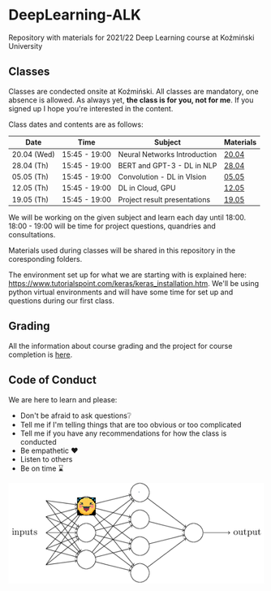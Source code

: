 # DeepLearning-ALK

Repository with materials for 2021/22 Deep Learning course at Koźmiński University

## Classes

Classes are condected onsite at Koźmiński. All classes are mandatory, one absence is allowed. As always yet, **the class is for you, not for me**. If you signed up I hope you're interested in the content.

Class dates and contents are as follows: 

| Date         | Time          | Subject                       | Materials                                    |
|--------------|---------------|-------------------------------|----------------------------------------------|
| 20.04 (Wed)  | 15:45 - 19:00 |  Neural Networks Introduction | [20.04](Classes/Class-04.20/Class-04.20.md)  |
| 28.04 (Th)   | 15:45 - 19:00 |  BERT and GPT-3 - DL in NLP   | [28.04](Classes/Class-04.28/Class-04.28.md)  |
| 05.05 (Th)   | 15:45 - 19:00 |  Convolution - DL in VIsion   | [05.05](Classes/Class-05-05/Class-05.05.md)  |
| 12.05 (Th)   | 15:45 - 19:00 |  DL in Cloud, GPU             | [12.05](Classes/Class-05-12/Class-05.12.md)  |
| 19.05 (Th)   | 15:45 - 19:00 |  Project result presentations | [19.05](Classes/Class-05-19/Class-05.19.md)  |

We will be working on the given subject and learn each day until 18:00. 
18:00 - 19:00 will be time for project questions, quandries and consultations. 

Materials used during classes will be shared in this repository in the coresponding folders. 

The environment set up for what we are starting with is explained here: https://www.tutorialspoint.com/keras/keras_installation.htm. We'll be using python virtual environments and will have some time for set up and questions during our first class.

## Grading 

All the information about course grading and the project for course completion is [here](Grading.md). 

## Code of Conduct 

We are here to learn and please:
- Don't be afraid to ask questions❔
- Tell me if I'm telling things that are too obvious or too complicated
- Tell me if you have any recommendations for how the class is conducted
- Be empathetic ❤️
- Listen to others
- Be on time ⌛

![](img/dll-basic-cute.png)




